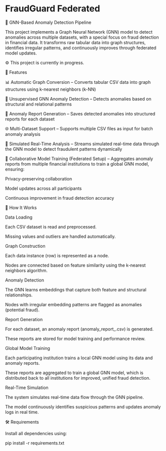 ﻿# FraudGuard Federated
🧠 GNN-Based Anomaly Detection Pipeline

This project implements a Graph Neural Network (GNN) model to detect anomalies across multiple datasets, with a special focus on fraud detection in financial data.
It transforms raw tabular data into graph structures, identifies irregular patterns, and continuously improves through federated model updates.

⚙️ This project is currently in progress.

🚀 Features

📊 Automatic Graph Conversion – Converts tabular CSV data into graph structures using k-nearest neighbors (k-NN)

🧠 Unsupervised GNN Anomaly Detection – Detects anomalies based on structural and relational patterns

📑 Anomaly Report Generation – Saves detected anomalies into structured reports for each dataset

🌐 Multi-Dataset Support – Supports multiple CSV files as input for batch anomaly analysis

🔁 Simulated Real-Time Analysis – Streams simulated real-time data through the GNN model to detect fraudulent patterns dynamically

🤝 Collaborative Model Training (Federated Setup) – Aggregates anomaly reports from multiple financial institutions to train a global GNN model, ensuring:

Privacy-preserving collaboration

Model updates across all participants

Continuous improvement in fraud detection accuracy

🧩 How It Works

Data Loading

Each CSV dataset is read and preprocessed.

Missing values and outliers are handled automatically.

Graph Construction

Each data instance (row) is represented as a node.

Nodes are connected based on feature similarity using the k-nearest neighbors algorithm.

Anomaly Detection

The GNN learns embeddings that capture both feature and structural relationships.

Nodes with irregular embedding patterns are flagged as anomalies (potential fraud).

Report Generation

For each dataset, an anomaly report (anomaly_report_<filename>.csv) is generated.

These reports are stored for model training and performance review.

Global Model Training

Each participating institution trains a local GNN model using its data and anomaly reports.

These reports are aggregated to train a global GNN model, which is distributed back to all institutions for improved, unified fraud detection.

Real-Time Simulation

The system simulates real-time data flow through the GNN pipeline.

The model continuously identifies suspicious patterns and updates anomaly logs in real time.

🛠️ Requirements

Install all dependencies using:

pip install -r requirements.txt

